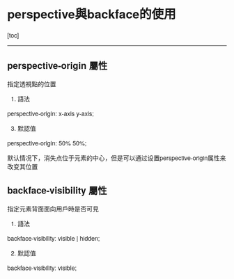 <h1>perspective與backface的使用</h1>

[toc]

---

## perspective-origin 屬性

指定透視點的位置

1. 語法

perspective-origin: x-axis y-axis;

3. 默認值

perspective-origin: 50% 50%;


默认情况下，消失点位于元素的中心，但是可以通过设置perspective-origin属性来改变其位置


## backface-visibility 屬性

指定元素背面面向用戶時是否可見

1. 語法

backface-visibility: visible | hidden;

2. 默認值

backface-visibility: visible;


<style>
    /* 额外调整 */
    pre[class*="language-"] {
      background: rgba(0, 0, 0, 0) !important;
      box-shadow: 0px 0px 3px rgb(222, 222, 222);
      border-left: 3px solid rgba(0, 150, 136, 1);
      border-radius: 0 !important;
    }

    pre[class="language-game-select"] * {
      color: #d42b2b !important;
    }

    .g-hr {
      border-bottom: 1px dashed rgba(0, 150, 136, 1);
      margin-top: 5rem;
      margin-bottom: 5rem;
      height: auto;
      background-color: transparent;
    }

    html body {
      font-family: 'Microsoft YaHei', "Helvetica Neue", Helvetica, "Segoe UI", Arial, freesans, sans-serif !important;
    }

    .g-img {
      text-align: center;
    }

    .g-img img {
      border: 1px solid #d6d6d6;
      border-radius: 8px;
    }
</style>